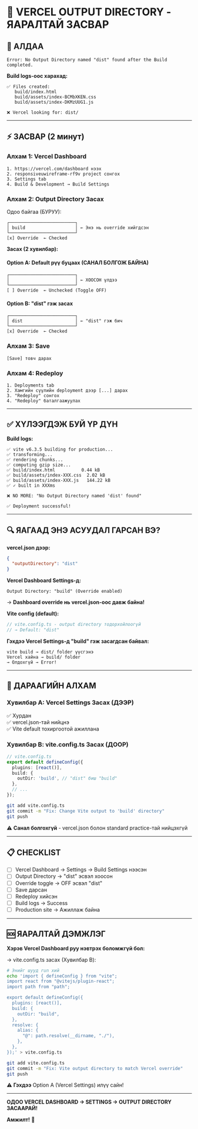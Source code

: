 # 🔧 VERCEL OUTPUT DIRECTORY - ЯАРАЛТАЙ ЗАСВАР

## 🚨 АЛДАА

```
Error: No Output Directory named "dist" found after the Build completed.
```

**Build logs-оос харахад:**
```
✅ Files created:
   build/index.html
   build/assets/index-BCMbXKEN.css
   build/assets/index-DKMzUUG1.js

❌ Vercel looking for: dist/
```

---

## ⚡ ЗАСВАР (2 минут)

### Алхам 1: Vercel Dashboard

```
1. https://vercel.com/dashboard нээх
2. responsiveuwireframe-rf9v project сонгох
3. Settings tab
4. Build & Development → Build Settings
```

### Алхам 2: Output Directory Засах

Одоо байгаа (БУРУУ):
```
┌─────────────────────────┐
│ build                   │ ← Энэ нь override хийгдсэн
└─────────────────────────┘
[x] Override  ← Checked
```

**Засах (2 хувилбар):**

#### Option A: Default рүү буцаах (САНАЛ БОЛГОЖ БАЙНА)
```
┌─────────────────────────┐
│                         │ ← ХООСОН үлдээ
└─────────────────────────┘
[ ] Override  ← Unchecked (Toggle OFF)
```

#### Option B: "dist" гэж засах
```
┌─────────────────────────┐
│ dist                    │ ← "dist" гэж бич
└─────────────────────────┘
[x] Override  ← Checked
```

### Алхам 3: Save

```
[Save] товч дарах
```

### Алхам 4: Redeploy

```
1. Deployments tab
2. Хамгийн сүүлийн deployment дээр [...] дарах
3. "Redeploy" сонгох
4. "Redeploy" баталгаажуулах
```

---

## ✅ ХҮЛЭЭГДЭЖ БУЙ ҮР ДҮН

**Build logs:**
```
✅ vite v6.3.5 building for production...
✅ transforming...
✅ rendering chunks...
✅ computing gzip size...
✅ build/index.html          0.44 kB
✅ build/assets/index-XXX.css  2.02 kB
✅ build/assets/index-XXX.js   144.22 kB
✅ ✓ built in XXXms

❌ NO MORE: "No Output Directory named 'dist' found"

✅ Deployment successful!
```

---

## 🔍 ЯАГААД ЭНЭ АСУУДАЛ ГАРСАН ВЭ?

**vercel.json дээр:**
```json
{
  "outputDirectory": "dist"
}
```

**Vercel Dashboard Settings-д:**
```
Output Directory: "build" (Override enabled)
```

→ **Dashboard override нь vercel.json-оос давж байна!**

**Vite config (default):**
```js
// vite.config.ts - output directory тодорхойлоогүй
// → Default: "dist"
```

**Гэхдээ Vercel Settings-д "build" гэж засагдсан байвал:**
```
vite build → dist/ folder үүсгэнэ
Vercel хайна → build/ folder
→ Олдохгүй → Error!
```

---

## 🎯 ДАРААГИЙН АЛХАМ

### Хувилбар A: Vercel Settings Засах (ДЭЭР)

✅ Хурдан  
✅ vercel.json-тай нийцнэ  
✅ Vite default тохиргоотой ажиллана  

### Хувилбар B: vite.config.ts Засах (ДООР)

```ts
// vite.config.ts
export default defineConfig({
  plugins: [react()],
  build: {
    outDir: 'build', // "dist" биш "build"
  },
  // ...
});
```

```bash
git add vite.config.ts
git commit -m "Fix: Change Vite output to 'build' directory"
git push
```

⚠️ **Санал болгохгүй** - vercel.json болон standard practice-тай нийцэхгүй

---

## 📋 CHECKLIST

- [ ] Vercel Dashboard → Settings → Build Settings нээсэн
- [ ] Output Directory → "dist" эсвэл хоосон
- [ ] Override toggle → OFF эсвэл "dist"
- [ ] Save дарсан
- [ ] Redeploy хийсэн
- [ ] Build logs → Success
- [ ] Production site → Ажиллаж байна

---

## 🆘 ЯАРАЛТАЙ ДЭМЖЛЭГ

**Хэрэв Vercel Dashboard руу нэвтрэх боломжгүй бол:**

→ vite.config.ts засах (Хувилбар B):

```bash
# Энийг шууд run хий
echo 'import { defineConfig } from "vite";
import react from "@vitejs/plugin-react";
import path from "path";

export default defineConfig({
  plugins: [react()],
  build: {
    outDir: "build",
  },
  resolve: {
    alias: {
      "@": path.resolve(__dirname, "./"),
    },
  },
});' > vite.config.ts

git add vite.config.ts
git commit -m "Fix: Vite output directory to match Vercel override"
git push
```

⚠️ **Гэхдээ** Option A (Vercel Settings) илүү сайн!

---

**ОДОО VERCEL DASHBOARD → SETTINGS → OUTPUT DIRECTORY ЗАСААРАЙ!**

**Амжилт!** 🚀
